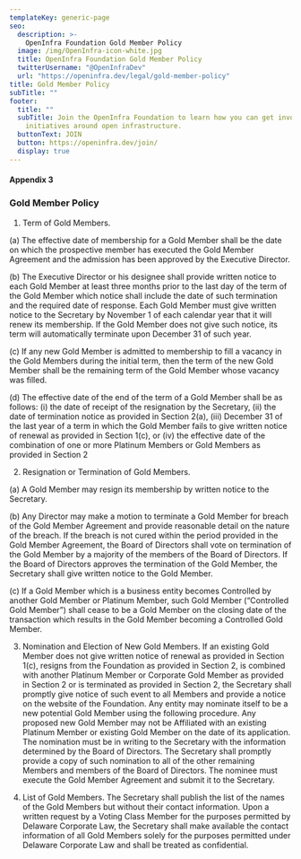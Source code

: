 ```yaml
---
templateKey: generic-page
seo:
  description: >-
    OpenInfra Foundation Gold Member Policy
  image: /img/OpenInfra-icon-white.jpg
  title: OpenInfra Foundation Gold Member Policy
  twitterUsername: "@OpenInfraDev"
  url: "https://openinfra.dev/legal/gold-member-policy"
title: Gold Member Policy
subTitle: ""
footer:
  title: ""
  subTitle: Join the OpenInfra Foundation to learn how you can get involved in
    initiatives around open infrastructure.
  buttonText: JOIN
  button: https://openinfra.dev/join/
  display: true
---
```


#### Appendix 3

### Gold Member Policy

1. Term of Gold Members.

(a) The effective date of membership for a Gold Member shall be the date on which the prospective member has executed the Gold Member Agreement and the admission has been approved by the Executive Director.

(b) The Executive Director or his designee shall provide written notice to each Gold Member at least three months prior to the last day of the term of the Gold Member which notice shall include the date of such termination and the required date of response. Each Gold Member must give written notice to the Secretary by November 1 of each calendar year that it will renew its membership. If the Gold Member does not give such notice, its term will automatically terminate upon December 31 of such year.

(c) If any new Gold Member is admitted to membership to fill a vacancy in the Gold Members during the initial term, then the term of the new Gold Member shall be the remaining term of the Gold Member whose vacancy was filled.

(d) The effective date of the end of the term of a Gold Member shall be as follows: (i) the date of receipt of the resignation by the Secretary, (ii) the date of termination notice as provided in Section 2(a), (iii) December 31 of the last year of a term in which the Gold Member fails to give written notice of renewal as provided in Section 1(c), or (iv) the effective date of the combination of one or more Platinum Members or Gold Members as provided in Section 2

2. Resignation or Termination of Gold Members.

(a) A Gold Member may resign its membership by written notice to the Secretary.

(b) Any Director may make a motion to terminate a Gold Member for breach of the Gold Member Agreement and provide reasonable detail on the nature of the breach. If the breach is not cured within the period provided in the Gold Member Agreement, the Board of Directors shall vote on termination of the Gold Member by a majority of the members of the Board of Directors. If the Board of Directors approves the termination of the Gold Member, the Secretary shall give written notice to the Gold Member.

(c) If a Gold Member which is a business entity becomes Controlled by another Gold Member or Platinum Member, such Gold Member (“Controlled Gold Member”) shall cease to be a Gold Member on the closing date of the transaction which results in the Gold Member becoming a Controlled Gold Member.

3. Nomination and Election of New Gold Members. If an existing Gold Member does not give written notice of renewal as provided in Section 1(c), resigns from the Foundation as provided in Section 2, is combined with another Platinum Member or Corporate Gold Member as provided in Section 2 or is terminated as provided in Section 2, the Secretary shall promptly give notice of such event to all Members and provide a notice on the website of the Foundation. Any entity may nominate itself to be a new potential Gold Member using the following procedure. Any proposed new Gold Member may not be Affiliated with an existing Platinum Member or existing Gold Member on the date of its application. The nomination must be in writing to the Secretary with the information determined by the Board of Directors. The Secretary shall promptly provide a copy of such nomination to all of the other remaining Members and members of the Board of Directors. The nominee must execute the Gold Member Agreement and submit it to the Secretary.

4. List of Gold Members. The Secretary shall publish the list of the names of the Gold Members but without their contact information. Upon a written request by a Voting Class Member for the purposes permitted by Delaware Corporate Law, the Secretary shall make available the contact information of all Gold Members solely for the purposes permitted under Delaware Corporate Law and shall be treated as confidential.
